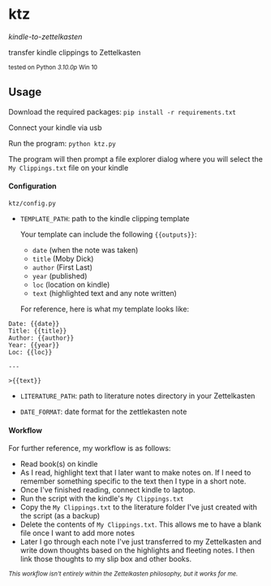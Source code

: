 # ktz

*kindle-to-zettelkasten*

transfer kindle clippings to Zettelkasten

<sup>tested on Python *3.10.0p* Win 10</sup>


## Usage

Download the required packages:
`pip install -r requirements.txt`

Connect your kindle via usb

Run the program:
`python ktz.py`

The program will then prompt a file explorer dialog where you will select the `My Clippings.txt` file on your kindle

#### Configuration

`ktz/config.py`

* `TEMPLATE_PATH`: path to the kindle clipping template
    
    Your template can include the following `{{outputs}}`:
    * `date` (when the note was taken)
    * `title` (Moby Dick)
    * `author` (First Last)
    * `year` (published)
    * `loc` (location on kindle)
    * `text` (highlighted text and any note written)

    For reference, here is what my template looks like:

```
Date: {{date}} 
Title: {{title}}
Author: {{author}}
Year: {{year}}
Loc: {{loc}}

---

>{{text}}
```

* `LITERATURE_PATH`: path to literature notes directory in your Zettelkasten

* `DATE_FORMAT`: date format for the zettlekasten note


#### Workflow

For further reference, my workflow is as follows:

* Read book(s) on kindle
* As I read, highlight text that I later want to make notes on. If I need to remember something specific to the text then I type in a short note.
* Once I've finished reading, connect kindle to laptop.
* Run the script with the kindle's `My Clippings.txt`
* Copy the `My Clippings.txt` to the literature folder I've just created with the script (as a backup)
* Delete the contents of `My Clippings.txt`. This allows me to have a blank file once I want to add more notes
* Later I go through each note I've just transferred to my Zettelkasten and write down thoughts based on the highlights and fleeting notes. I then link those thoughts to my slip box and other books.

<sup>*This workflow isn't entirely within the Zettelkasten philosophy, but it works for me.*</sup>